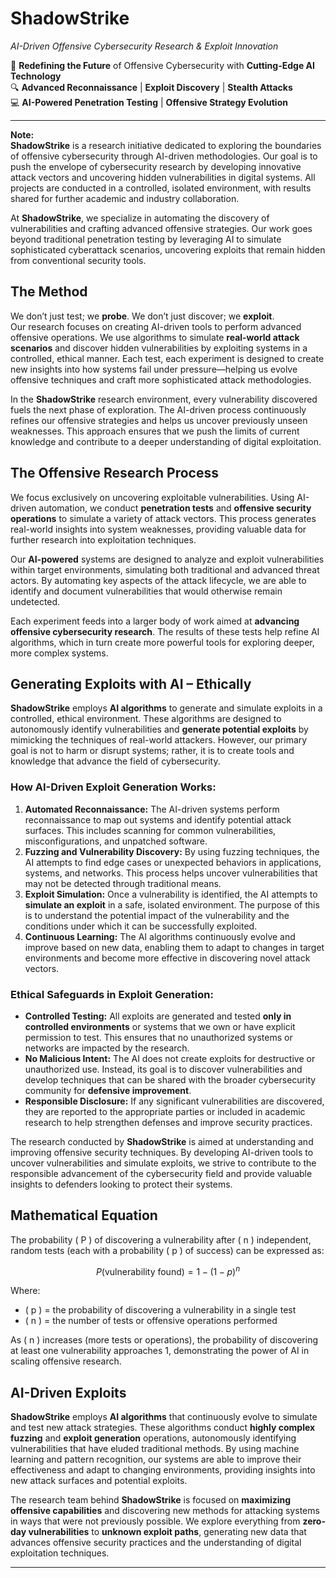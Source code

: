 # ShadowStrike
*AI-Driven Offensive Cybersecurity Research & Exploit Innovation*

🚨 **Redefining the Future** of Offensive Cybersecurity with **Cutting-Edge AI Technology**  
🔍 **Advanced Reconnaissance** | **Exploit Discovery** | **Stealth Attacks**  
💻 **AI-Powered Penetration Testing** | **Offensive Strategy Evolution**

---

**Note:**  
**ShadowStrike** is a research initiative dedicated to exploring the boundaries of offensive cybersecurity through AI-driven methodologies. Our goal is to push the envelope of cybersecurity research by developing innovative attack vectors and uncovering hidden vulnerabilities in digital systems. All projects are conducted in a controlled, isolated environment, with results shared for further academic and industry collaboration.

At **ShadowStrike**, we specialize in automating the discovery of vulnerabilities and crafting advanced offensive strategies. Our work goes beyond traditional penetration testing by leveraging AI to simulate sophisticated cyberattack scenarios, uncovering exploits that remain hidden from conventional security tools.

## The Method
We don’t just test; we **probe**. We don’t just discover; we **exploit**.  
Our research focuses on creating AI-driven tools to perform advanced offensive operations. We use algorithms to simulate **real-world attack scenarios** and discover hidden vulnerabilities by exploiting systems in a controlled, ethical manner. Each test, each experiment is designed to create new insights into how systems fail under pressure—helping us evolve offensive techniques and craft more sophisticated attack methodologies.

In the **ShadowStrike** research environment, every vulnerability discovered fuels the next phase of exploration. The AI-driven process continuously refines our offensive strategies and helps us uncover previously unseen weaknesses. This approach ensures that we push the limits of current knowledge and contribute to a deeper understanding of digital exploitation.

## The Offensive Research Process

We focus exclusively on uncovering exploitable vulnerabilities. Using AI-driven automation, we conduct **penetration tests** and **offensive security operations** to simulate a variety of attack vectors. This process generates real-world insights into system weaknesses, providing valuable data for further research into exploitation techniques.

Our **AI-powered** systems are designed to analyze and exploit vulnerabilities within target environments, simulating both traditional and advanced threat actors. By automating key aspects of the attack lifecycle, we are able to identify and document vulnerabilities that would otherwise remain undetected.

Each experiment feeds into a larger body of work aimed at **advancing offensive cybersecurity research**. The results of these tests help refine AI algorithms, which in turn create more powerful tools for exploring deeper, more complex systems.

## Generating Exploits with AI – Ethically

**ShadowStrike** employs **AI algorithms** to generate and simulate exploits in a controlled, ethical environment. These algorithms are designed to autonomously identify vulnerabilities and **generate potential exploits** by mimicking the techniques of real-world attackers. However, our primary goal is not to harm or disrupt systems; rather, it is to create tools and knowledge that advance the field of cybersecurity.

### How AI-Driven Exploit Generation Works:
1. **Automated Reconnaissance:** The AI-driven systems perform reconnaissance to map out systems and identify potential attack surfaces. This includes scanning for common vulnerabilities, misconfigurations, and unpatched software.  
2. **Fuzzing and Vulnerability Discovery:** By using fuzzing techniques, the AI attempts to find edge cases or unexpected behaviors in applications, systems, and networks. This process helps uncover vulnerabilities that may not be detected through traditional means.
3. **Exploit Simulation:** Once a vulnerability is identified, the AI attempts to **simulate an exploit** in a safe, isolated environment. The purpose of this is to understand the potential impact of the vulnerability and the conditions under which it can be successfully exploited.
4. **Continuous Learning:** The AI algorithms continuously evolve and improve based on new data, enabling them to adapt to changes in target environments and become more effective in discovering novel attack vectors.

### Ethical Safeguards in Exploit Generation:
- **Controlled Testing:** All exploits are generated and tested **only in controlled environments** or systems that we own or have explicit permission to test. This ensures that no unauthorized systems or networks are impacted by the research.
- **No Malicious Intent:** The AI does not create exploits for destructive or unauthorized use. Instead, its goal is to discover vulnerabilities and develop techniques that can be shared with the broader cybersecurity community for **defensive improvement**.
- **Responsible Disclosure:** If any significant vulnerabilities are discovered, they are reported to the appropriate parties or included in academic research to help strengthen defenses and improve security practices.

The research conducted by **ShadowStrike** is aimed at understanding and improving offensive security techniques. By developing AI-driven tools to uncover vulnerabilities and simulate exploits, we strive to contribute to the responsible advancement of the cybersecurity field and provide valuable insights to defenders looking to protect their systems.

## Mathematical Equation

The probability \( P \) of discovering a vulnerability after \( n \) independent, random tests (each with a probability \( p \) of success) can be expressed as:

$$
P(\text{vulnerability found}) = 1 - (1 - p)^n
$$

Where:
- \( p \) = the probability of discovering a vulnerability in a single test
- \( n \) = the number of tests or offensive operations performed

As \( n \) increases (more tests or operations), the probability of discovering at least one vulnerability approaches 1, demonstrating the power of AI in scaling offensive research.

## AI-Driven Exploits

**ShadowStrike** employs **AI algorithms** that continuously evolve to simulate and test new attack strategies. These algorithms conduct **highly complex fuzzing** and **exploit generation** operations, autonomously identifying vulnerabilities that have eluded traditional methods. By using machine learning and pattern recognition, our systems are able to improve their effectiveness and adapt to changing environments, providing insights into new attack surfaces and potential exploits.

The research team behind **ShadowStrike** is focused on **maximizing offensive capabilities** and discovering new methods for attacking systems in ways that were not previously possible. We explore everything from **zero-day vulnerabilities** to **unknown exploit paths**, generating new data that advances offensive security practices and the understanding of digital exploitation techniques.

---
